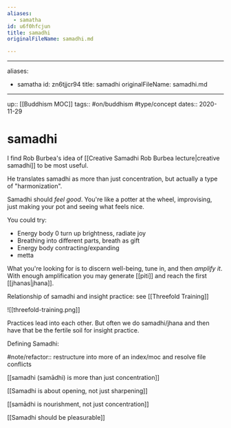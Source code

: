 ```yaml
---
aliases:
  - samatha
id: u6f0hfcjun
title: samadhi
originalFileName: samadhi.md

---
```


---
aliases:
  - samatha
id: zn6tjjcr94
title: samadhi
originalFileName: samadhi.md

---

up:: [[Buddhism MOC]]
tags:: #on/buddhism #type/concept
dates:: 2020-11-29

# samadhi

I find Rob Burbea's idea of [[Creative Samadhi Rob Burbea lecture|creative samadhi]] to be most useful.

He translates samadhi as more than just concentration, but actually a type of "harmonization".

Samadhi should *feel good*. You're like a potter at the wheel, improvising, just making your pot and seeing what feels nice.

You could try:

* Energy body 0 turn up brightness, radiate joy
* Breathing into different parts, breath as gift
* Energy body contracting/expanding
* metta

What you're looking for is to discern well-being, tune in, and then *amplify it*. With enough amplification you may generate [[piti]] and reach the first [[jhanas|jhana]].

Relationship of samadhi and insight practice: see [[Threefold Training]]

![[threefold-training.png]]

Practices lead into each other. But often we do samadhi/jhana and then have that be the fertile soil for insight practice.

Defining  Samadhi:

#note/refactor:: restructure into more of an index/moc and resolve file conflicts

[[samadhi (samādhi) is more than just concentration]]

[[Samadhi is about opening, not just sharpening]]

[[samādhi is nourishment, not just concentration]]

[[Samadhi should be pleasurable]]
